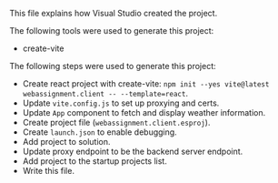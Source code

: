 This file explains how Visual Studio created the project.

The following tools were used to generate this project:
- create-vite

The following steps were used to generate this project:
- Create react project with create-vite: `npm init --yes vite@latest webassignment.client -- --template=react`.
- Update `vite.config.js` to set up proxying and certs.
- Update `App` component to fetch and display weather information.
- Create project file (`webassignment.client.esproj`).
- Create `launch.json` to enable debugging.
- Add project to solution.
- Update proxy endpoint to be the backend server endpoint.
- Add project to the startup projects list.
- Write this file.
